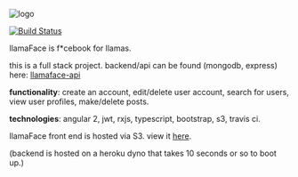 ![logo](https://github.com/ashbadger/llamaface-ng2/blob/master/src/assets/images/logo.png?raw=true)

[![Build Status](https://travis-ci.org/ashbadger/llamaface-ng2.svg?branch=master)](https://travis-ci.org/ashbadger/llamaface-ng2)

llamaFace is f*cebook for llamas.

this is a full stack project. backend/api can be found (mongodb, express) here: [llamaface-api](https://github.com/ashbadger/llamaface-api)

**functionality**: create an account, edit/delete user account, search for users, view user profiles, make/delete posts.

**technologies**: angular 2, jwt, rxjs, typescript, bootstrap, s3, travis ci.

llamaFace front end is hosted via S3. view it [here](http://llamaface-ng2.s3-website-us-east-1.amazonaws.com/posts).

(backend is hosted on a heroku dyno that takes 10 seconds or so to boot up.)